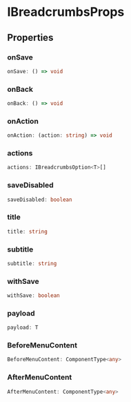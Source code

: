 # IBreadcrumbsProps

## Properties

### onSave

```ts
onSave: () => void
```

### onBack

```ts
onBack: () => void
```

### onAction

```ts
onAction: (action: string) => void
```

### actions

```ts
actions: IBreadcrumbsOption<T>[]
```

### saveDisabled

```ts
saveDisabled: boolean
```

### title

```ts
title: string
```

### subtitle

```ts
subtitle: string
```

### withSave

```ts
withSave: boolean
```

### payload

```ts
payload: T
```

### BeforeMenuContent

```ts
BeforeMenuContent: ComponentType<any>
```

### AfterMenuContent

```ts
AfterMenuContent: ComponentType<any>
```
